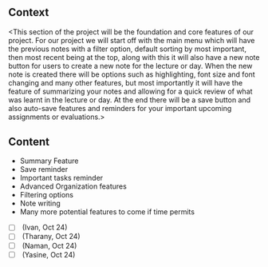 # <Architecture>
## Context
<This section of the project will be the foundation and core features of our project. For our project we will start off with the main menu which will have the previous notes with a filter option, default sorting by most important, then most recent being at the top, along with this it will also have a new note button for users to create a new note for the lecture or day. When the new note is created there will be options such as highlighting, font size and font changing and many other features, but most importantly it will have the feature of summarizing your notes and allowing for a quick review of what was learnt in the lecture or day. At the end there will be a save button and also auto-save features and reminders for your important upcoming assignments or evaluations.>
## Content
- Summary Feature
- Save reminder
- Important tasks reminder
- Advanced Organization features
- Filtering options
- Note writing 
- Many more potential features to come if time permits
- [ ] <Start coding the basics of the main frame GUI> (Ivan, Oct 24)
- [ ] <Start coding the actual note taking frame> (Tharany, Oct 24) 
- [ ] <Start coding the save feature> (Naman, Oct 24)
- [ ] <Create an algorithm for the summarizing feature> (Yasine, Oct 24)
